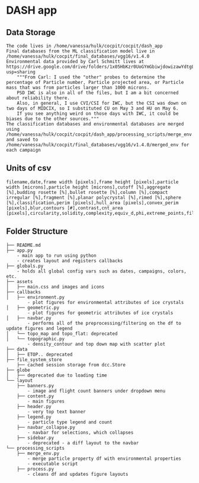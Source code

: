 # DASH app 

## Data Storage
    The code lives in /home/vanessa/hulk/cocpit/cocpit/dash_app
    Final databases from the ML classification model live in /home/vanessa/hulk/cocpit/final_databases/vgg16/v1.4.0
    Environmental data provided by Carl Schmitt lives at https://drive.google.com/drive/folders/1x05HbKzr0UoGYmGbiwjdowizawYdtgLI?usp=sharing
        """From Carl: I used the "other" probes to determine the percentage of Particle number, Particle projected area, or Particle mass that was from particles larger than 1000 microns.
        PSD IWC is also in all of the files, but I am a bit concerned about reliability there.  
        Also, in general, I use CVI/CSI for IWC, but the CSI was down on two days of MIDCIX, so I substituted CU on May 3 and HU on May 6.
        If you see anything weird on those days with IWC, it could be biases due to the other sources."""
    The classification databases and environmental databases are merged using /home/vanessa/hulk/cocpit/cocpit/dash_app/processing_scripts/merge_env.py 
    and saved to /home/vanessa/hulk/cocpit/final_databases/vgg16/v1.4.0/merged_env for each campaign

## Units of csv
    filename,date,frame width [pixels],frame height [pixels],particle width [microns],particle height [microns],cutoff [%],aggregate [%],budding rosette [%],bullet rosette [%],column [%],compact irregular [%],fragment [%],planar polycrystal [%],rimed [%],sphere [%],classification,perim [pixels],hull_area [pixels],convex_perim [pixels],blur,contours [#],contrast,cnt_area [pixels],circularity,solidity,complexity,equiv_d,phi,extreme_points,filled_circular_area_ratio,roundness,perim_area_ratio
    
## Folder Structure
```
├── README.md
├── app.py
    - main app to run using python
    - creates layout and registers callbacks
├── globals.py
    - holds all global config vars such as dates, campaigns, colors, etc. 
├── assets
│   ├── main.css and images and icons
├── callbacks
│   ├── environment.py
        - plot figures for environmental attributes of ice crystals
│   ├── geometric.py
        - plot figures for geometric attributes of ice crystals
│   ├── navbar.py
        - performs all of the preprocessing/filtering on the df to update figures and legend
│   └── topo_map and topo_flat: deprecated
│   └── topographic.py
        - density_contour and top down map with scatter plot
├── data
│   ├── ETOP.. deprecated
├── file_system_store
    ├── cached session storage from dcc.Store
├── globe
│   ├── deprecated due to loading time
└── layout
    ├── banners.py
        - image and flight count banners under dropdown menu
    ├── content.py
        - main figures
    ├── header.py
        - very top text banner 
    ├── legend.py
        - particle type legend and count
    ├── navbar_collapse.py
        - navbar for selections, which collapses
    ├── sidebar.py
        - deprecated - a diff layout to the navbar
└── processing_scripts
    ├── merge_env.py
        - merge particle property df with environmental properties
        - executable script
    ├── process.py
        - cleans df and updates figure layouts
```